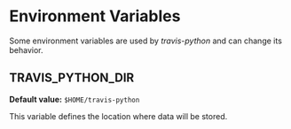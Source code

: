 # Environment Variables
Some environment variables are used by _travis-python_ and can change its
behavior.

## TRAVIS_PYTHON_DIR
**Default value:** `$HOME/travis-python`

This variable defines the location where data will be stored.
